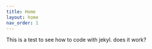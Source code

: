 ```yaml
---
title: Home
layout: home
nav_order: 1
---
```


This is a test to see how to code with jekyl. does it work? 
